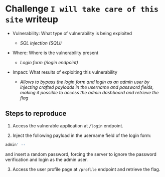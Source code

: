 # Challenge `I will take care of this site` writeup

- Vulnerability: What type of vulnerability is being exploited
  - _SQL injection (SQLi)_

- Where: Where is the vulnerability present
  - _Login form (/login endpoint)_

- Impact: What results of exploiting this vulnerability
    - _Allows to bypass the login form and login as an admin user by injecting crafted payloads in the username and password fields, making it possible to access the admin dashboard and retrieve the flag_

## Steps to reproduce

1. Access the vulnerable application at `/login` endpoint.

2. Inject the following payload in the username field of the login form: 
```sql
admin' -- 
```
and insert a random password, forcing the server to ignore the password verification and login as the admin user.

3. Access the user profile page at `/profile` endpoint and retrieve the flag.

